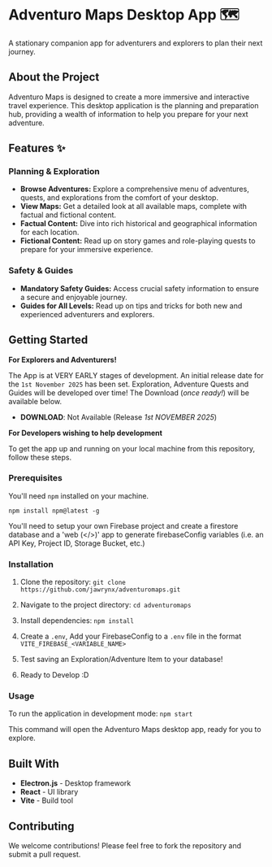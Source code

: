 # Adventuro Maps Desktop App 🗺️

A stationary companion app for adventurers and explorers to plan their next journey.

## About the Project

Adventuro Maps is designed to create a more immersive and interactive travel experience. This desktop application is the planning and preparation hub, providing a wealth of information to help you prepare for your next adventure.

## Features ✨

### Planning & Exploration
- **Browse Adventures:** Explore a comprehensive menu of adventures, quests, and explorations from the comfort of your desktop.
- **View Maps:** Get a detailed look at all available maps, complete with factual and fictional content.
- **Factual Content:** Dive into rich historical and geographical information for each location.
- **Fictional Content:** Read up on story games and role-playing quests to prepare for your immersive experience.

### Safety & Guides
- **Mandatory Safety Guides:** Access crucial safety information to ensure a secure and enjoyable journey.
- **Guides for All Levels:** Read up on tips and tricks for both new and experienced adventurers and explorers.

## Getting Started

**For Explorers and Adventurers!**

The App is at VERY EARLY stages of development. An initial release date for the `1st November 2025` has been set. Exploration, Adventure Quests and Guides will be developed over time! The Download (*once ready!*) will be available below.

- **DOWNLOAD**: Not Available (Release *1st NOVEMBER 2025*)

**For Developers wishing to help development**

To get the app up and running on your local machine from this repository, follow these steps.

### Prerequisites

You'll need `npm` installed on your machine.

```npm install npm@latest -g```

You'll need to setup your own Firebase project and create a firestore database and a 'web (</>)' app to generate firebaseConfig variables (i.e. an API Key, Project ID, Storage Bucket, etc.)

### Installation
1. Clone the repository:
   `git clone https://github.com/jawrynx/adventuromaps.git`
2. Navigate to the project directory:
   `cd adventuromaps`
3. Install dependencies:
   `npm install`
4. Create a ```.env```, Add your FirebaseConfig to a ```.env``` file in the format ```VITE_FIREBASE_<VARIABLE_NAME>```

5. Test saving an Exploration/Adventure Item to your database!

6. Ready to Develop :D

### Usage

To run the application in development mode: ```npm start```

This command will open the Adventuro Maps desktop app, ready for you to explore.

## Built With

- **Electron.js** - Desktop framework
- **React** - UI library
- **Vite** - Build tool

## Contributing

We welcome contributions! Please feel free to fork the repository and submit a pull request.